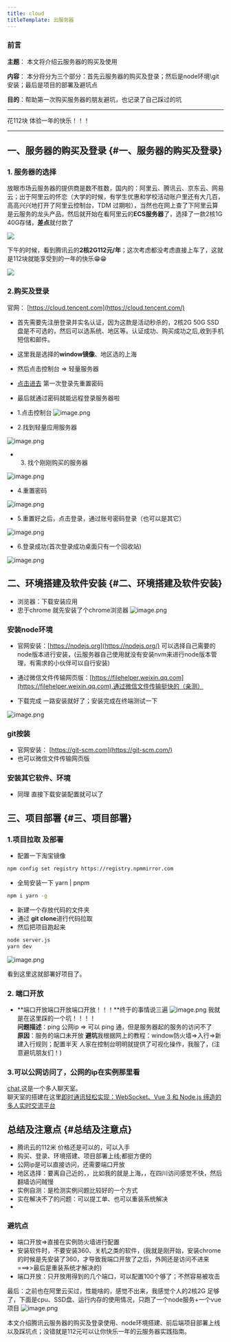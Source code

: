 ```yaml
---
title: cloud
titleTemplate: 云服务器
---
```


### 前言

**主题**： 本文将介绍云服务器的购买及使用

**内容**： 本分将分为三个部分：首先云服务器的购买及登录；然后是node环境\git安装；最后是项目的部署及避坑点

**目的**：帮助第一次购买服务器的朋友避坑，也记录了自己踩过的坑

* * *
花112块 体验一年的快乐！！！   

* * *

## 一、服务器的购买及登录 {#一、服务器的购买及登录}

### 1. 服务器的选择

放眼市场云服务器的提供商是数不胜数，国内的：阿里云、腾讯云、京东云、网易云；出于阿里云的怀恋（大学的时候，有学生优惠和学校活动账户里还有大几百，高高兴兴地打开了阿里云控制台，TDM 过期啦），当然也在网上查了下阿里云算是云服务的龙头产品，然后就开始在看阿里云的**ECS服务器**了，选择了一款2核1G 40G存储，**差点**就付款了

![](https://p3-juejin.byteimg.com/tos-cn-i-k3u1fbpfcp/67dc58a3be3242d59da6e7cd45e4dc60~tplv-k3u1fbpfcp-zoom-1.image)

下午的时候，看到腾讯云的**2核2G112元/年**；这次考虑都没考虑直接上车了，这就是112块就能享受到的一年的快乐😁😁

![](https://p3-juejin.byteimg.com/tos-cn-i-k3u1fbpfcp/a88645893d394c5394857bc0fc71c63b~tplv-k3u1fbpfcp-zoom-1.image)

### 2.购买及登录

官网： [https://cloud.tencent.com](https://cloud.tencent.com/)

* 首先需要先注册登录并实名认证，因为这款是活动秒杀的，2核2G 50G SSD盘是不可选的，然后可以选系统、地区等。认证成功、购买成功之后,收到手机短信和邮件。
* 这里我是选择的**window镜像**、地区选的上海
* 然后点击控制台 => 轻量服务器
* [点击进去](https://console.cloud.tencent.com/lighthouse/instance/index?rid=4) 第一次登录先重置密码
* 最后就通过密码就能远程登录服务器啦   
* 1.点击控制台
![image.png](https://p6-juejin.byteimg.com/tos-cn-i-k3u1fbpfcp/fea7ab6f11fb49ac95c3fcf0911eb479~tplv-k3u1fbpfcp-watermark.image?)

* 2.找到轻量应用服务器

![image.png](https://p1-juejin.byteimg.com/tos-cn-i-k3u1fbpfcp/ddf302bc105f4402a776d796e41af2e4~tplv-k3u1fbpfcp-watermark.image?)

* 3. 找个刚刚购买的服务器

![image.png](https://p9-juejin.byteimg.com/tos-cn-i-k3u1fbpfcp/a051b2dcbdfb427d916f45618aa1b057~tplv-k3u1fbpfcp-watermark.image?)

* 4.重置密码

![image.png](https://p6-juejin.byteimg.com/tos-cn-i-k3u1fbpfcp/1ada2cae3d5b4d14b4b03f77bca2f445~tplv-k3u1fbpfcp-watermark.image?)

* 5.重置好之后，点击登录，通过账号密码登录（也可以是其它）

![image.png](https://p9-juejin.byteimg.com/tos-cn-i-k3u1fbpfcp/f876885a18a04ec58f0706084e3e8f28~tplv-k3u1fbpfcp-watermark.image?)

* 6.登录成功(首次登录成功桌面只有一个回收站)

![image.png](https://p9-juejin.byteimg.com/tos-cn-i-k3u1fbpfcp/eab3d41e5c9f4b44b32aec39dbbf9d63~tplv-k3u1fbpfcp-watermark.image?)

## 二、环境搭建及软件安装 {#二、环境搭建及软件安装}
* 浏览器：下载安装应用
* 忠于chrome 就先安装了个chrome浏览器
![image.png](https://p1-juejin.byteimg.com/tos-cn-i-k3u1fbpfcp/1921162c77c5479c97d8ff6cdd95acc9~tplv-k3u1fbpfcp-watermark.image?)
### 安装node环境

* 官网安装：[https://nodejs.org](https://nodejs.org/) 可以选择自己需要的node版本进行安装，(云服务器自己使用就没有安装nvm来进行node版本管理，有需求的小伙伴可以自行安装)
* 通过微信文件传输网页版：[https://filehelper.weixin.qq.com](https://filehelper.weixin.qq.com),通过微信文件传输挺快的（亲测）

* 下载完成 一路安装就好了；安装完成在终端测试一下

![image.png](https://p1-juejin.byteimg.com/tos-cn-i-k3u1fbpfcp/ee7274d0914e483c92ede14d85c1533b~tplv-k3u1fbpfcp-watermark.image?)

### git按装
* 官网安装： [https://git-scm.com](https://git-scm.com/)
* 也可以微信文件传输网页版

### 安装其它软件、环境 
* 同理 直接下载安装配置就可以了

## 三、项目部署 {#三、项目部署}
### 1.项目拉取 及部署
* 配置一下淘宝镜像
```bash
npm config set registry https://registry.npmmirror.com
```
* 全局安装一下 yarn | pnpm
```bash
npm i yarn -g
```
* 新建一个存放代码的文件夹
* 通过 **git clone**进行代码拉取
* 然后把项目跑起来
```bash
node server.js
yarn dev
```
![image.png](https://p6-juejin.byteimg.com/tos-cn-i-k3u1fbpfcp/cf1260a7ba3f45c89f6263cb54f5150b~tplv-k3u1fbpfcp-watermark.image?)

看到这里这就部署好项目了。

### 2. 端口开放
* **端口开放端口开放端口开放！！！**终于的事情说三遍
![image.png](https://p6-juejin.byteimg.com/tos-cn-i-k3u1fbpfcp/40e099b2bbbd42c391a6e31226750d77~tplv-k3u1fbpfcp-watermark.image?)
我就是在这里踩的一个坑！！！！   
**问题描述**：ping 公网ip => 可以 ping 通，但是服务器起的服务的访问不了  
**原因**：服务的端口未开放
**避坑**我根据网上的教程：window防火墙=>入行=>新建入行规则；配置半天
人家在控制台明明就提供了可视化操作，我服了，(注意避坑朋友们！)

### 3.可以公网访问了，公网的ip在实例那里看

[chat](http://118.89.125.27:3001/chat),这是一个多人聊天室。  
聊天室的搭建在这里[即时通讯轻松实现：WebSocket、Vue 3 和 Node.js 缔造的多人实时交流平台](https://juejin.cn/post/7266037480750841896)

## 总结及注意点 {#总结及注意点}
* 腾讯云的112米 价格还是可以的，可以入手
* 购买、登录、环境搭建、项目部署上线;都挺方便的
* 公网ip是可以直接访问，还需要端口开放
* 地区选择：要离自己近的，，比如我的就是上海，，在四川访问感觉不快，然后翻墙访问贼慢
* 实例自测：是检测实例问题比较好的一个方式
* 实在解决不了的问题：可以提工单、也可以重装系统解决
* 

### 避坑点
* 端口开放=>直接在实例防火墙进行配置
* 安装软件时，不要安装360、关机之类的软件，(我就是刚开始，安装chrome的时候是先安装了360，才导致我端口开放了之后，外网还是访问不进来===>>最后是重装系统才解决的)
* 端口开放：只开放用得到的几个端口，可以配置100个够了；不然容易被攻击

最后：之前也在阿里云买过，性能啥的，感觉不出来，我感觉个人的2核2G 足够了，下面是cpu、SSD盘、运行内存的使用情况，只跑了一个node服务+一个vue项目
![image.png](https://p9-juejin.byteimg.com/tos-cn-i-k3u1fbpfcp/35e44b8dd0624e7fa982e9dbb10d4027~tplv-k3u1fbpfcp-watermark.image?)

本文介绍腾讯云服务器的购买及登录使用、node环境搭建、前后端项目部署上线以及踩坑点；没错就是112元可以让你快乐一年的云服务器实践指南。